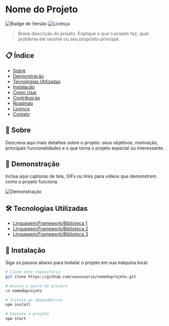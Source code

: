 # Nome do Projeto

![Badge de Versão](https://img.shields.io/badge/versão-1.0.0-brightgreen)
![Licença](https://img.shields.io/badge/licença-MIT-blue)

> Breve descrição do projeto. Explique o que o projeto faz, qual problema ele resolve ou seu propósito principal.

## 📋 Índice

- [Sobre](#sobre)
- [Demonstração](#demonstração)
- [Tecnologias Utilizadas](#tecnologias-utilizadas)
- [Instalação](#instalação)
- [Como Usar](#como-usar)
- [Contribuição](#contribuição)
- [Roadmap](#roadmap)
- [Licença](#licença)
- [Contato](#contato)

## 🌟 Sobre

Descreva aqui mais detalhes sobre o projeto: seus objetivos, motivação, principais funcionalidades e o que torna o projeto especial ou interessante.

## 🎥 Demonstração

Inclua aqui capturas de tela, GIFs ou links para vídeos que demonstrem como o projeto funciona.

![Demonstração](link_da_imagem_ou_gif)

## 🛠️ Tecnologias Utilizadas

- [Linguagem/Framework/Biblioteca 1](link)
- [Linguagem/Framework/Biblioteca 2](link)
- [Linguagem/Framework/Biblioteca 3](link)

## 🚀 Instalação

Siga os passos abaixo para instalar o projeto em sua máquina local:

```bash
# Clone este repositório
git clone https://github.com/seuusuario/nomedoprojeto.git

# Acesse a pasta do projeto
cd nomedoprojeto

# Instale as dependências
npm install

# Execute o projeto
npm start
